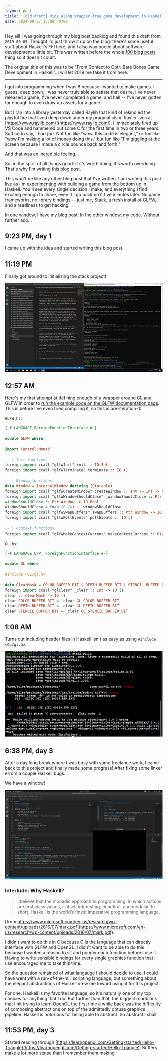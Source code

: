 ```yaml
---
layout: post
title: '[old draft] Ride along wrapper-free game development in Haskell'
date: 2024-09-27 15:00 -0700
---
```



Hey all! I was going through my blog post backlog and found this draft from `2019-06-05`. Thought I'd just throw it up on the blog: there's some useful stuff about Haskell's FFI here, and I also wax poetic about software development a little bit. This was written before the whole [100 blog posts](https://datakinds.github.io/2022/06/17/100-blog-posts) thing so it doesn't count. 

The original title of this was to be "From Context to Cptr: Bare Bones Game Development in Haskell". I will let 2019 me take it from here.

---

I got into programming when I was 8 because I wanted to make games. I guess, deep down, I was never truly able to satiate that desire. I've never released a game, I've never completed a game, and hell -- I've never gotten far enough to even draw up assets for a game.

But I ran into a library yesterday called Raylib that kind of rekindled the playful fire that lived deep down under my pragmaticism. Raylib lives at [https://www.raylib.com/](https://www.raylib.com/). I immediately fired up VS Code and hammered out some C for the first time in two or three years. Suffice to say, I had _fun_. Not fun like "wow, this code is elegant," or fun like "wow I'm making a lot of money doing this," but fun like "I'm giggling at the screen because I made a circle bounce back and forth."

And that was an incredible feeling.

So, in the spirit of all things good: if it's worth doing, it's worth overdoing. That's why I'm writing this blog post. 

This won't be like any other blog post that I've written. I am writing this post live as I'm experimenting with building a game from the bottom up in Haskell. You'll see every single decision I make, and everything I find exciting enough to share, even if I go back on it five minutes later. No game frameworks, no library bindings -- just me, Stack, a fresh install of [GLFW](https://www.glfw.org/), and a readiness to get hacking. 

In one window, I have my blog post. In the other window, my code. Without further ado...

## 9:23 PM, day 1

I came up with the idea and started writing this blog post.

## 11:19 PM

Finally got around to initializing the stack project!  

![Stack project screenshot](/assets/imgs/ride-along-game-dev/1119.png)

## 12:57 AM

Here's my first attempt at defining enough of a wrapper around GL and GLFW in order to [run the example code on the GLFW documentation page](https://www.glfw.org/documentation.html). This is before I've even tried compiling it, so this is pre-iteration-1:

`GLFW.hs`:

```hs
{-# LANGUAGE ForeignFunctionInterface #-}

module GLFW where

import Control.Monad

-- | Init functions
foreign import ccall "glfwInit" init :: IO Int
foreign import ccall "glfwTerminate" terminate :: IO ()

-- | Window functions
data Window = InternalWindow deriving (Storable)
foreign import ccall "glfwCreateWindow" createWindow :: Int -> Int -> CString -> IO (Ptr Window)
foreign import ccall "glfwWindowShouldClose" _windowShouldClose :: Ptr Window -> IO Int
windowShouldClose :: Ptr Window -> IO Bool
windowShouldClose = fmap (0 /=) . _windowShouldClose
foreign import ccall "glfwSwapBuffers" swapBuffers :: Ptr Window -> IO ()
foreign import ccall "glfwPollEvents" pollEvents :: IO ()

-- | Context functions
foreign import ccall "glfwMakeContextCurrent" makeContextCurrent :: Ptr Window -> IO ()
```

`GL.hs`:

```hs
{-# LANGUAGE CPP, ForeignFunctionInterface #-}

module GL where

#include <GL/gl.h>

data ClearMask = COLOR_BUFFER_BIT | DEPTH_BUFFER_BIT | STENCIL_BUFFER_BIT
foreign import ccall "glClear" _clear :: Int -> IO ()
clear :: ClearMask -> IO ()
clear COLOR_BUFFER_BIT = _clear GL_COLOR_BUFFER_BIT
clear DEPTH_BUFFER_BIT = _clear GL_DEPTH_BUFFER_BIT
clear STENCIL_BUFFER_BIT = _clear GL_STENCIL_BUFFER_BIT
```

## 1:08 AM

Turns out including header files in Haskell isn't as easy as using `#include <GL/gl.h>`.

![C preprocessor error](/assets/imgs/ride-along-game-dev/108.png)

## 6:38 PM, day 3

After a day long break where I was busy with some freelance work, I came back to this project and finally made some progress! After fixing some linker errors a couple Haskell bugs...

We have a window! 

![Hello, window!](/assets/imgs/ride-along-game-dev/638.png)

### Interlude: Why Haskell?

> I believe that the monadic approach to programming, in which actions are first class values, is itself interesting, beautiful, and modular. In short, Haskell is the world’s finest imperative programming language.

[from https://www.microsoft.com/en-us/research/wp-content/uploads/2016/07/mark.pdf](https://www.microsoft.com/en-us/research/wp-content/uploads/2016/07/mark.pdf).

I didn't want to do this in C because C is the language that can directly interface with GLFW and OpenGL. I didn't want to be able to do this because I wanted a reason to sit and ponder each function before I use it. Having to write sensible bindings for every single graphics function that I use encouraged me to take this time.

So the question remained of what langauge I should decide to use. I could have went with a run-of-the-mill scripting language, but something about the elegant abstractions of Haskell drew me toward using it for this project. 

For one, Haskell is my favorite language, so it's naturally one of my top choices for anything that I do. But further than that, the biggest roadblock that I hit trying to learn OpenGL the first time a while back was the difficulty of composing abstractions on top of the admittedly obtuse graphics pipeline. Haskell is notorious for being able to abstract. So abstract I shall.

## 11:53 PM, day 3

Started reading through [https://learnopengl.com/Getting-started/Hello-Triangle](https://learnopengl.com/Getting-started/Hello-Triangle). Buffers make a lot more sense than I remember them making.

